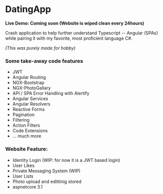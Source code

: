 # DatingApp

__Live Demo: Coming soon (Website is wiped clean every 24hours)__

Crash application to help further understand Typescript -- Angular (SPAs) while pairing it with my favorite, most proficient language C#. 

*(This was purely made for hobby)*


### Some take-away code features

* JWT
* Angular Routing
* NGX-Bootstrap
* NGX-PhotoGallary
* API / SPA Error Handling with Alertify
* Angular Services
* Angular Resolvers
* Reactive Forms
* Pagination
* Filtering
* Action Filters
* Code Extensions
* ... much more

### Website Feature:
* Identity Login (WIP: for now it is a JWT based login)
* User Likes
* Private Messaging System (WIP)
* User Lists
* Photo upload and edittinig stored 
* aspnetcore 3.1
